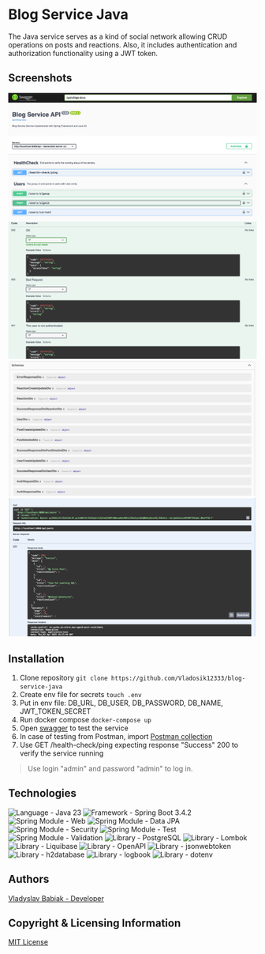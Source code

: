 # Blog Service Java

The Java service serves as a kind of social network allowing CRUD operations
on posts and reactions. Also, it includes authentication and authorization functionality
using a JWT token.

## Screenshots

![Image 1](images/img.png)
![Image 2](images/img_1.png)
![Image 3](images/img_2.png)
![Image 4](images/img_3.png)

## Installation

1. Clone repository `git clone https://github.com/Vladosik12333/blog-service-java`
2. Create env file for secrets `touch .env`
3. Put in env file: DB_URL, DB_USER, DB_PASSWORD, DB_NAME, JWT_TOKEN_SECRET
4. Run docker compose `docker-compose up`
5. Open [swagger](http://localhost:8080/api/swagger-ui/index.html) to test the service
6. In case of testing from Postman,
   import [Postman collection](blog-service-java.postman_collection.json)
7. Use GET /health-check/ping expecting response "Success" 200 to verify the service running

> Use login "admin" and password "admin" to log in.

## Technologies

<img src="https://img.shields.io/badge/Language-Java 23-orange.svg" alt="Language - Java 23">
<img src="https://img.shields.io/badge/Framework-Spring Boot 3.4.2-green.svg" alt="Framework - 
Spring Boot 3.4.2">
<img src="https://img.shields.io/badge/Spring Module-Web-green.svg" alt="Spring Module - Web">
<img src="https://img.shields.io/badge/Spring Module-Data JPA-green.svg" alt="Spring Module - 
Data JPA">
<img src="https://img.shields.io/badge/Spring Module-Security-green.svg" alt="Spring Module - 
Security">
<img src="https://img.shields.io/badge/Spring Module-Test-green.svg" alt="Spring Module - Test">
<img src="https://img.shields.io/badge/Spring Module-Validation-green.svg" alt="Spring Module 
- Validation">
<img src="https://img.shields.io/badge/Library-PostgreSQL-blue.svg" alt="Library - PostgreSQL">
<img src="https://img.shields.io/badge/Library-Lombok-blue.svg" alt="Library - Lombok">
<img src="https://img.shields.io/badge/Library-Liquibase-blue.svg" alt="Library - Liquibase">
<img src="https://img.shields.io/badge/Library-OpenAPI-blue.svg" alt="Library - OpenAPI">
<img src="https://img.shields.io/badge/Library-jsonwebtoken-blue.svg" alt="Library - jsonwebtoken">
<img src="https://img.shields.io/badge/Library-h2database-blue.svg" alt="Library - h2database">
<img src="https://img.shields.io/badge/Library-logbook-blue.svg" alt="Library - logbook">
<img src="https://img.shields.io/badge/Library-dotenv-blue.svg" alt="Library - dotenv">

## Authors

[Vladyslav Babiak - Developer](https://github.com/Vladosik12333)

## Copyright & Licensing Information

[MIT License](LICENSE)